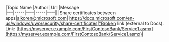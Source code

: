 |Topic Name	|Author|	Url	|Message	
|---|-----|----|-----|----|
|Share certificates between apps|alkoren@microsoft.com|	https://docs.microsoft.com/en-us/windows/uwp/security/share-certificates|"Broken link (external to Docs). Link: [https://myserver.example.com/FirstContosoBank/Service1.asmx](https://myserver.example.com/FirstContosoBank/Service1.asmx)|
